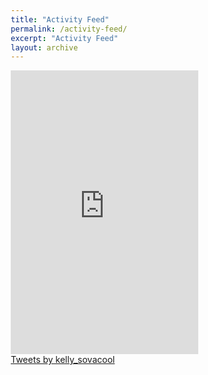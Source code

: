 ```yaml
---
title: "Activity Feed"
permalink: /activity-feed/
excerpt: "Activity Feed"
layout: archive
---
```


<head>
<meta name="viewport" content="width=device-width, initial-scale=1">
<style>
* {
  box-sizing: border-box;
}

/* Create two unequal columns that floats next to each other */
.column {
  float: left;
  padding: 10px;
  height: 300px; /* Should be removed. Only for demonstration */
}

.left {
  width: 35%;
}

.right {
  width: 65%;
}

/* Clear floats after the columns */
.row:after {
  content: "";
  display: table;
  clear: both;
}
</style>
</head>
<body>


<div class="row">
  <div class="column left">
    <iframe height='454' width='300' frameborder='0' allowtransparency='true' scrolling='no' src='https://www.strava.com/athletes/23163300/latest-rides/10a1f58688a612e44a9b081b022b2812a9f486f3'></iframe>
  </div>
  <div class="column right">
    <a class="twitter-timeline" href="https://twitter.com/kelly_sovacool?ref_src=twsrc%5Etfw" data-height="600">Tweets by kelly_sovacool</a> <script async src="https://platform.twitter.com/widgets.js" charset="utf-8"></script>
  </div>
</div>

</body>
